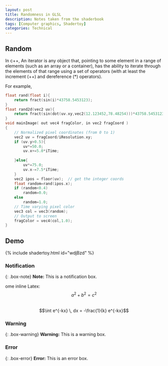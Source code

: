 ```yaml
---
layout: post
title: Randomness in GLSL
description: Notes taken from the shaderbook
tags: [Computer graphics, Shadertoy]
categories: Technical
---
```


## Random
In c++, An iterator is any object that, pointing to some element in a range of elements (such as an array or a container), has the ability to iterate through the elements of that range using a set of operators (with at least the increment (++) and dereference (*) operators).  

For example,
```cpp
float rand(float i){
	return fract(sin(i)*43758.5453123);
}
float rand2d(vec2 uv){
    return fract(sin(dot(uv.xy,vec2(12.123452,78.48254)))*43758.5453123);
}
void mainImage( out vec4 fragColor, in vec2 fragCoord )
{
    // Normalized pixel coordinates (from 0 to 1)
    vec2 uv = fragCoord/iResolution.xy;
    if (uv.y>0.5){
        uv*=50.0;
        uv.x+=5.0*iTime;
   
    }else{
        uv*=75.0;
        uv.x-=7.5*iTime;
    }
    vec2 ipos = floor(uv);  // get the integer coords
    float random=rand(ipos.x);
    if (random<0.4)
        random=0.0;
    else
        random=1.0;
    // Time varying pixel color
    vec3 col = vec3(random);
    // Output to screen
    fragColor = vec4(col,1.0);
}

```

## Demo

{% include shadertoy.html id="wdjBzd" %} 

### Notification

{: .box-note}
**Note:** This is a notification box.

ome inline Latex: $$a^2 + b^2 = c^2$$  
$$\int e^{-kx} \, dx = -\frac{1}{k} e^{-kx}$$
### Warning

{: .box-warning}
**Warning:** This is a warning box.

### Error

{: .box-error}
**Error:** This is an error box.
